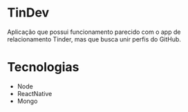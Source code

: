 # TinDev
Aplicação que possui funcionamento parecido com o app de relacionamento Tinder, mas que busca unir perfis do GitHub.

# Tecnologias
* Node
* ReactNative
* Mongo
